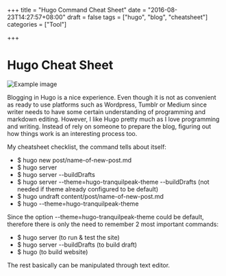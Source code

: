 +++
title = "Hugo Command Cheat Sheet"
date = "2016-08-23T14:27:57+08:00"
draft = false
tags = ["hugo", "blog", "cheatsheet"]
categories = ["Tool"]

+++

# Hugo Cheat Sheet

![Example image](https://gohugo.io/img/hugo-logo.png)

Blogging in Hugo is a nice experience. Even though it is not as convenient as ready to use platforms such as Wordpress, Tumblr or Medium since writer needs to have some certain understanding of programming and markdown editing. However, I like Hugo pretty much as I love programming and writing. Instead of rely on someone to prepare the blog, figuring out how things work is an interesting process too.

My cheatsheet checklist, the command tells about itself:

* $ hugo new post/name-of-new-post.md
* $ hugo server
* $ hugo server --buildDrafts
* $ hugo server --theme=hugo-tranquilpeak-theme --buildDrafts (not needed if theme already configured to be default)
* $ hugo undraft content/post/name-of-new-post.md
* $ hugo --theme=hugo-tranquilpeak-theme

Since the option --theme=hugo-tranquilpeak-theme could be default, therefore there is only the need to remember 2 most important commands:

* $ hugo server (to run & test the site)
* $ hugo server --buildDrafts (to build draft)
* $ hugo (to build website)

The rest basically can be manipulated through text editor.
